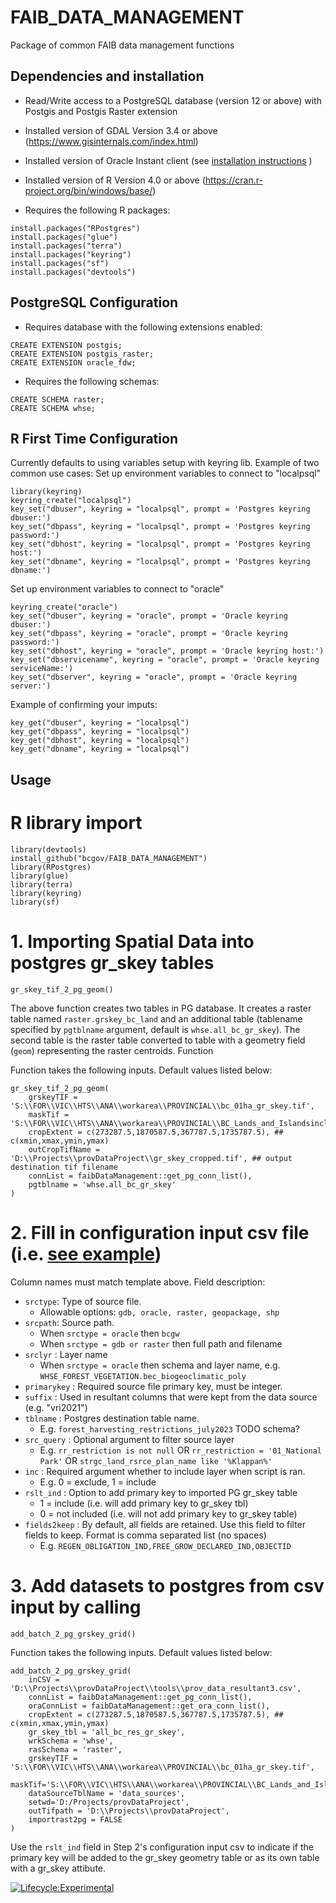 # FAIB_DATA_MANAGEMENT
Package of common FAIB data management functions

## Dependencies and installation
 - Read/Write access to a PostgreSQL database (version 12 or above) with Postgis and Postgis Raster extension

 - Installed version of GDAL Version 3.4 or above (https://www.gisinternals.com/index.html)
 
 - Installed version of Oracle Instant client (see  [installation instructions](oracle_fdw_install.md) )

 - Installed version of R Version 4.0 or above (https://cran.r-project.org/bin/windows/base/)

 - Requires the following R packages:
 ```
 install.packages("RPostgres")
 install.packages("glue")
 install.packages("terra")
 install.packages("keyring")
 install.packages("sf")
 install.packages("devtools")
 ```
 
 ## PostgreSQL Configuration
 - Requires database with the following extensions enabled:
 ```
CREATE EXTENSION postgis;
CREATE EXTENSION postgis_raster;
CREATE EXTENSION oracle_fdw;
 ```
 - Requires the following schemas:
 ```
 CREATE SCHEMA raster;
 CREATE SCHEMA whse;
 ```

## R First Time Configuration
Currently defaults to using variables setup with keyring lib.
Example of two common use cases: 
Set up environment variables to connect to "localpsql"
```
library(keyring)
keyring_create("localpsql")
key_set("dbuser", keyring = "localpsql", prompt = 'Postgres keyring dbuser:')
key_set("dbpass", keyring = "localpsql", prompt = 'Postgres keyring password:')
key_set("dbhost", keyring = "localpsql", prompt = 'Postgres keyring host:')
key_set("dbname", keyring = "localpsql", prompt = 'Postgres keyring dbname:')
```
Set up environment variables to connect to "oracle"
```
keyring_create("oracle")
key_set("dbuser", keyring = "oracle", prompt = 'Oracle keyring dbuser:')
key_set("dbpass", keyring = "oracle", prompt = 'Oracle keyring password:')
key_set("dbhost", keyring = "oracle", prompt = 'Oracle keyring host:')
key_set("dbservicename", keyring = "oracle", prompt = 'Oracle keyring serviceName:')
key_set("dbserver", keyring = "oracle", prompt = 'Oracle keyring server:')
```

Example of confirming your imputs:
```
key_get("dbuser", keyring = "localpsql")
key_get("dbpass", keyring = "localpsql")
key_get("dbhost", keyring = "localpsql")
key_get("dbname", keyring = "localpsql")
```

## Usage
# R library import
```
library(devtools)
install_github("bcgov/FAIB_DATA_MANAGEMENT")
library(RPostgres)
library(glue)
library(terra)
library(keyring)
library(sf)

```


# 1. Importing Spatial Data into postgres gr_skey tables

```
gr_skey_tif_2_pg_geom()
```

The above function creates two tables in PG database. It creates a raster table named `raster.grskey_bc_land` and an additional table (tablename specified by `pgtblname` argument, default is `whse.all_bc_gr_skey`). The second table is the raster table converted to table with a geometry field (`geom`) representing the raster centroids. Function

Function takes the following inputs. Default values listed below:

```
gr_skey_tif_2_pg_geom(
    grskeyTIF = 'S:\\FOR\\VIC\\HTS\\ANA\\workarea\\PROVINCIAL\\bc_01ha_gr_skey.tif',
    maskTif = 'S:\\FOR\\VIC\\HTS\\ANA\\workarea\\PROVINCIAL\\BC_Lands_and_Islandsincluded.tif',
    cropExtent = c(273287.5,1870587.5,367787.5,1735787.5), ## c(xmin,xmax,ymin,ymax)
    outCropTifName = 'D:\\Projects\\provDataProject\\gr_skey_cropped.tif', ## output destination tif filename
    connList = faibDataManagement::get_pg_conn_list(),
    pgtblname = 'whse.all_bc_gr_skey'
)
```

# 2.  Fill in configuration input csv file (i.e. [see example](inputsDatasets2load2PG.csv))

Column names must match template above. Field description:
- `srctype`: Type of source file. 
    - Allowable options: `gdb, oracle, raster, geopackage, shp`
- `srcpath`: Source path.
    - When `srctype = oracle` then `bcgw`
    - When `srctype = gdb or raster` then full path and filename
- `srclyr` : Layer name
    - When `srctype = oracle` then schema and layer name, e.g. `WHSE_FOREST_VEGETATION.bec_biogeoclimatic_poly`
- `primarykey` : Required source file primary key, must be integer.
- `suffix` : Used in resultant columns that were kept from the data source (e.g. "vri2021")
- `tblname` : Postgres destination table name.
    - E.g. `forest_harvesting_restrictions_july2023` TODO schema?
- `src_query` : Optional argument to filter source layer
    - E.g. `rr_restriction is not null` OR `rr_restriction = '01_National Park'` OR `strgc_land_rsrce_plan_name like '%Klappan%'`
- `inc` : Required argument whether to include layer when script is ran. 
    - E.g. 0 = exclude, 1 = include
- `rslt_ind` : Option to add primary key to imported PG gr_skey table
    - 1 = include (i.e. will add primary key to gr_skey tbl)
    - 0 = not included (i.e. will not add primary key to gr_skey table)
- `fields2keep` : By default, all fields are retained. Use this field to filter fields to keep. Format is comma separated list (no spaces)
    - E.g. `REGEN_OBLIGATION_IND,FREE_GROW_DECLARED_IND,OBJECTID`

    
# 3.  Add datasets to postgres from csv input by calling

```
add_batch_2_pg_grskey_grid()
```

Function takes the following inputs. Default values listed below:

```
add_batch_2_pg_grskey_grid(
    inCSV = 'D:\\Projects\\provDataProject\\tools\\prov_data_resultant3.csv',
    connList = faibDataManagement::get_pg_conn_list(),
    oraConnList = faibDataManagement::get_ora_conn_list(),
    cropExtent = c(273287.5,1870587.5,367787.5,1735787.5), ## c(xmin,xmax,ymin,ymax)
    gr_skey_tbl = 'all_bc_res_gr_skey',
    wrkSchema = 'whse',
    rasSchema = 'raster',
    grskeyTIF = 'S:\\FOR\\VIC\\HTS\\ANA\\workarea\\PROVINCIAL\\bc_01ha_gr_skey.tif',
    maskTif='S:\\FOR\\VIC\\HTS\\ANA\\workarea\\PROVINCIAL\\BC_Lands_and_Islandsincluded.tif',
    dataSourceTblName = 'data_sources',
    setwd='D:/Projects/provDataProject',
    outTifpath = 'D:\\Projects\\provDataProject',
    importrast2pg = FALSE
)
```
Use the `rslt_ind` field in Step 2's configuration input csv to indicate if the primary key will be added to the gr_skey geometry table or as its own table with a gr_skey attibute.





[![Lifecycle:Experimental](https://img.shields.io/badge/Lifecycle-Experimental-339999)](<Redirect-URL>)
